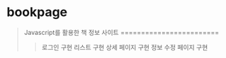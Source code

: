 # bookpage


> Javascript를 활용한 책 정보 사이트 
========================
>> 로그인 구현
>> 리스트 구현
>> 상세 페이지 구현
>> 정보 수정 페이지 구현
